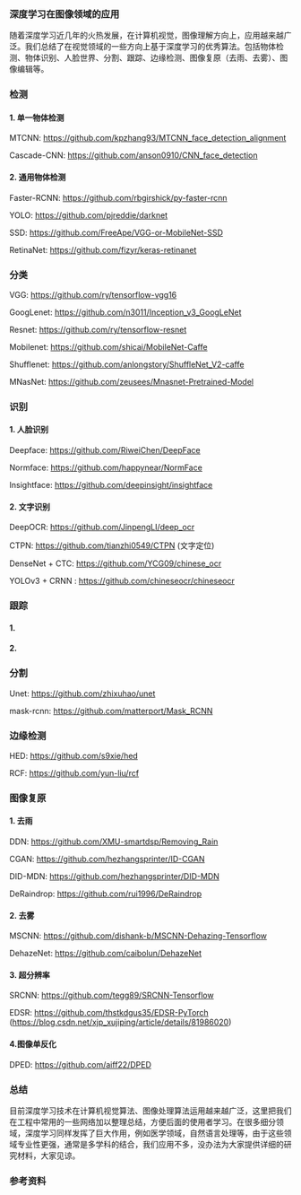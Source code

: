 ### 深度学习在图像领域的应用

随着深度学习近几年的火热发展，在计算机视觉，图像理解方向上，应用越来越广泛。我们总结了在视觉领域的一些方向上基于深度学习的优秀算法。包括物体检测、物体识别、人脸世界、分割、跟踪、边缘检测、图像复原（去雨、去雾）、图像编辑等。
 
###  检测

#### 1. 单一物体检测

MTCNN: https://github.com/kpzhang93/MTCNN_face_detection_alignment

Cascade-CNN: https://github.com/anson0910/CNN_face_detection

#### 2. 通用物体检测

Faster-RCNN: https://github.com/rbgirshick/py-faster-rcnn

YOLO: https://github.com/pjreddie/darknet

SSD: https://github.com/FreeApe/VGG-or-MobileNet-SSD

RetinaNet: https://github.com/fizyr/keras-retinanet

### 分类

VGG: https://github.com/ry/tensorflow-vgg16

GoogLenet: https://github.com/n3011/Inception_v3_GoogLeNet

Resnet: https://github.com/ry/tensorflow-resnet

Mobilenet: https://github.com/shicai/MobileNet-Caffe

Shufflenet: https://github.com/anlongstory/ShuffleNet_V2-caffe

MNasNet: https://github.com/zeusees/Mnasnet-Pretrained-Model

### 识别

#### 1. 人脸识别

Deepface: https://github.com/RiweiChen/DeepFace 

Normface: https://github.com/happynear/NormFace

Insightface: https://github.com/deepinsight/insightface

#### 2. 文字识别

DeepOCR: https://github.com/JinpengLI/deep_ocr

CTPN: https://github.com/tianzhi0549/CTPN (文字定位)

DenseNet + CTC: https://github.com/YCG09/chinese_ocr

YOLOv3 + CRNN : https://github.com/chineseocr/chineseocr 

### 跟踪

#### 1. 

#### 2. 


### 分割

Unet: https://github.com/zhixuhao/unet

mask-rcnn: https://github.com/matterport/Mask_RCNN

### 边缘检测

HED: https://github.com/s9xie/hed

RCF: https://github.com/yun-liu/rcf


### 图像复原

#### 1. 去雨

DDN: https://github.com/XMU-smartdsp/Removing_Rain

CGAN: https://github.com/hezhangsprinter/ID-CGAN

DID-MDN: https://github.com/hezhangsprinter/DID-MDN

DeRaindrop: https://github.com/rui1996/DeRaindrop

#### 2. 去雾

MSCNN: https://github.com/dishank-b/MSCNN-Dehazing-Tensorflow

DehazeNet: https://github.com/caibolun/DehazeNet

#### 3. 超分辨率

SRCNN: https://github.com/tegg89/SRCNN-Tensorflow

EDSR: https://github.com/thstkdgus35/EDSR-PyTorch  (https://blog.csdn.net/xjp_xujiping/article/details/81986020)

#### 4.图像单反化

DPED: https://github.com/aiff22/DPED

###  总结

目前深度学习技术在计算机视觉算法、图像处理算法运用越来越广泛，这里把我们在工程中常用的一些网络加以整理总结，方便后面的使用者学习。在很多细分领域，深度学习同样发挥了巨大作用，例如医学领域，自然语言处理等，由于这些领域专业性更强，通常是多学科的结合，我们应用不多，没办法为大家提供详细的研究材料，大家见谅。

### 参考资料


